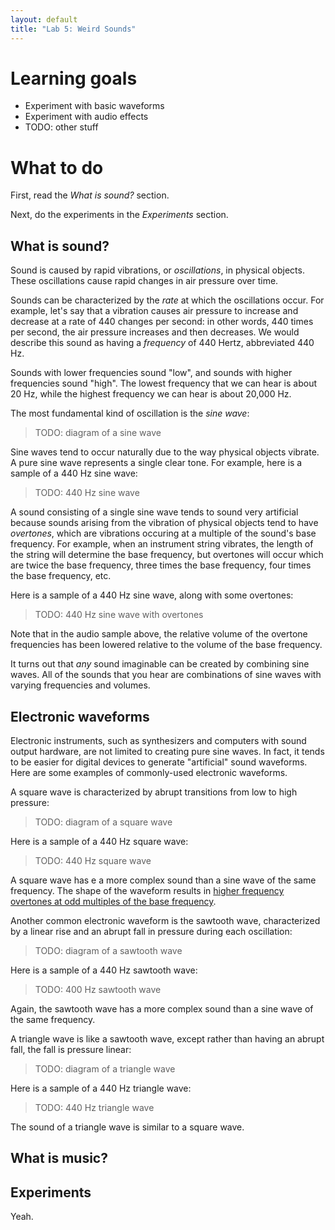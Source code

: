 ```yaml
---
layout: default
title: "Lab 5: Weird Sounds"
---
```


# Learning goals

* Experiment with basic waveforms
* Experiment with audio effects
* TODO: other stuff

# What to do

First, read the *What is sound?* section.

Next, do the experiments in the *Experiments* section.

## What is sound?

Sound is caused by rapid vibrations, or *oscillations*, in physical objects.  These oscillations cause rapid changes in air pressure over time.

Sounds can be characterized by the *rate* at which the oscillations occur.  For example, let's say that a vibration causes air pressure to increase and decrease at a rate of 440 changes per second: in other words, 440 times per second, the air pressure increases and then decreases.  We would describe this sound as having a *frequency* of 440 Hertz, abbreviated 440 Hz.

Sounds with lower frequencies sound "low", and sounds with higher frequencies sound "high".  The lowest frequency that we can hear is about 20 Hz, while the highest frequency we can hear is about 20,000 Hz.

The most fundamental kind of oscillation is the *sine wave*:

> TODO: diagram of a sine wave

Sine waves tend to occur naturally due to the way physical objects vibrate.  A pure sine wave represents a single clear tone.  For example, here is a sample of a 440 Hz sine wave:

> TODO: 440 Hz sine wave

A sound consisting of a single sine wave tends to sound very artificial because sounds arising from the vibration of physical objects tend to have *overtones*, which are vibrations occuring at a multiple of the sound's base frequency.  For example, when an instrument string vibrates, the length of the string will determine the base frequency, but overtones will occur which are twice the base frequency, three times the base frequency, four times the base frequency, etc.

Here is a sample of a 440 Hz sine wave, along with some overtones:

> TODO: 440 Hz sine wave with overtones

Note that in the audio sample above, the relative volume of the overtone frequencies has been lowered relative to the volume of the base frequency.

It turns out that *any* sound imaginable can be created by combining sine waves.  All of the sounds that you hear are combinations of sine waves with varying frequencies and volumes.

## Electronic waveforms

Electronic instruments, such as synthesizers and computers with sound output hardware, are not limited to creating pure sine waves.  In fact, it tends to be easier for digital devices to generate "artificial" sound waveforms.  Here are some examples of commonly-used electronic waveforms.

A square wave is characterized by abrupt transitions from low to high pressure:

> TODO: diagram of a square wave

Here is a sample of a 440 Hz square wave:

> TODO: 440 Hz square wave

A square wave has e a more complex sound than a sine wave of the same frequency.  The shape of the waveform results in [higher frequency overtones at odd multiples of the base frequency](http://www.embedded.com/print/4015870).

Another common electronic waveform is the sawtooth wave, characterized by a linear rise and an abrupt fall in pressure during each oscillation:

> TODO: diagram of a sawtooth wave

Here is a sample of a 440 Hz sawtooth wave:

> TODO: 400 Hz sawtooth wave

Again, the sawtooth wave has a more complex sound than a sine wave of the same frequency.

A triangle wave is like a sawtooth wave, except rather than having an abrupt fall, the fall is pressure linear:

> TODO: diagram of a triangle wave

Here is a sample of a 440 Hz triangle wave:

> TODO: 440 Hz triangle wave

The sound of a triangle wave is similar to a square wave.

## What is music?

## Experiments

Yeah.
